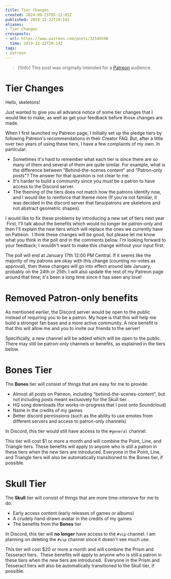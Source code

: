 ```yaml
---
title: Tier Changes
created: 2024-09-25T05:12:01Z
published: 2019-12-22T20:14Z
aliases:
- Tier Changes
crossposts:
- url: https://www.patreon.com/posts/32546598
  time: 2019-12-22T20:14Z
tags:
- patreon
---
```


> [!info]
> This post was originally intended for a [Patreon](../tags/patreon.md) audience.

# Tier Changes

Hello, skeletons!

Just wanted to give you all advance notice of some tier changes that I would like to make, as well as get your feedback before those changes are made.

When I first launched my Patreon page, I initially set up the pledge tiers by following Patreon's recommendations in their Creator FAQ. But, after a little over two years of using these tiers, I have a few complaints of my own. In particular:

- Sometimes it's hard to remember what each tier is since there are so many of them and several of them are quite similar. For example, what is the difference between "Behind-the-scenes content" and "Patron-only posts"? The answer for that question is not clear to me.
- It's harder to build a community since you _must_ be a patron to have access to the Discord server.
- The theming of the tiers does not match how the patrons identify now, and I would like to reinforce that theme more (If you're not familiar, it was decided in the discord server that fans/patrons are skeletons and not abstract geometric shapes).

I would like to fix these problems by introducing a new set of tiers next year  First, I'll talk about the benefits which would no longer be patron-only and then I'll explain the new tiers which will replace the ones we currently have on Patreon.  I think these changes will be good, but please let me know what you think in the poll _and_ in the comments below. I'm looking forward to your feedback; I wouldn't want to make this change without your input first.

The poll will end at January 17th 12:00 PM Central. If it seems like the majority of my patrons are okay with this change (counting no-votes as approval), then these changes will go into effect around late January, probably on the 24th or 25th. I will also update the rest of my Patreon page around that time; it's been a long time since it has seen any love!

# Removed Patron-only benefits

As mentioned earlier, the Discord server would be open to the public instead of requiring you to be a patron. My hope is that this will help me build a stronger fan base and a more active community. A nice benefit is that this will allow me and you to invite our friends to the server!

Specifically, a new channel will be added which will be open to the public. There may still be patron-only channels or benefits, as explained in the tiers below.

# Bones Tier

The **Bones** tier will consist of things that are easy for me to provide:

- Almost all posts on Patreon, including "behind-the-scenes-content", but not including posts meant exclusively for the Skull tier.
- HQ song downloads (for works-in-progress that I post onto Soundcloud)
- Name in the credits of my games
- Better discord permissions (such as the ability to use emotes from different servers and access to patron-only channels)

In Discord, this tier would still have access to the `#general` channel.

This tier will cost $1 or more a month and will combine the Point, Line, and Triangle tiers. These benefits will apply to anyone who is still a patron in these tiers when the new tiers are introduced. Everyone in the Point, Line, and Triangle tiers will also be automatically transitioned to the Bones tier, if possible.

# Skull Tier

The **Skull** tier will consist of things that are more time-intensive for me to do:

- Early access content (early releases of games or albums)
- A crudely hand-drawn avatar in the credits of my games
- The benefits from the **Bones** tier

In Discord, this tier will **no longer** have access to the `#vip` channel. I am planning on deleting the `#vip` channel since it doesn't see much use.

This tier will cost $20 or more a month and will combine the Prism and Tesseract tiers.  These benefits will apply to anyone who is still a patron in these tiers when the new tiers are introduced.  Everyone in the Prism and Tesseract tiers will also be automatically transitioned to the Skull tier, if possible.
